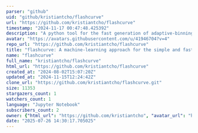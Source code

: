 ```yaml
---
parser: "github"
uid: "github/kristiantcho/flashcurve"
url: "https://github.com/kristiantcho/flashcurve"
timestamp: "2024-11-17 00:47:48.425392"
description: "A python tool for the fast generation of adaptive-binning for lightcurves with Fermi-LAT gamma-ray data using machine learning"
avatar: "https://avatars.githubusercontent.com/u/41946704?v=4"
repo_url: "https://github.com/kristiantcho/flashcurve"
title: "flashcurve: A machine-learning approach for the simple and fast generation of adaptive-binning light curves with Fermi-LAT data"
name: "flashcurve"
full_name: "kristiantcho/flashcurve"
html_url: "https://github.com/kristiantcho/flashcurve"
created_at: "2024-08-02T15:07:20Z"
updated_at: "2024-11-15T12:24:42Z"
clone_url: "https://github.com/kristiantcho/flashcurve.git"
size: 11353
stargazers_count: 1
watchers_count: 1
language: "Jupyter Notebook"
subscribers_count: 2
owner: {"html_url": "https://github.com/kristiantcho", "avatar_url": "https://avatars.githubusercontent.com/u/41946704?v=4", "login": "kristiantcho", "type": "User"}
date: "2025-07-26 14:30:17.705025"
---
```

